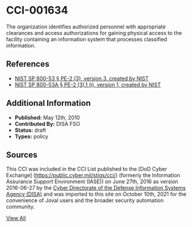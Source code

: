 # CCI-001634

The organization identifies authorized personnel with appropriate clearances and access authorizations for gaining physical access to the facility containing an information system that processes classified information.

## References ##

* [NIST SP 800-53 § PE-2 (3), version 3, created by NIST](http://csrc.nist.gov/publications/PubsSPs.html)
* [NIST SP 800-53A § PE-2 (3).1 (i), version 1, created by NIST](http://csrc.nist.gov/publications/PubsSPs.html)


## Additional Information ##

* **Published:** May 12th, 2010
* **Contributed By:** DISA FSO
* **Status:** draft
* **Types:** policy

## Sources ##

This CCI was included in the CCI List published to the [DoD Cyber Exchange]
(https://public.cyber.mil/stigs/cci/) (formerly the Information Assurance Support Environment
(IASE)) on June 27th, 2016 as version 2016-06-27 by the [Cyber Directorate of the Defense 
Information Systems Agency (DISA)](https://public.cyber.mil/about-cyber/) and was imported to 
this site on October 10th, 2021 for the convenience of Joval users and the broader security automation community.

[View All](../README.md)

